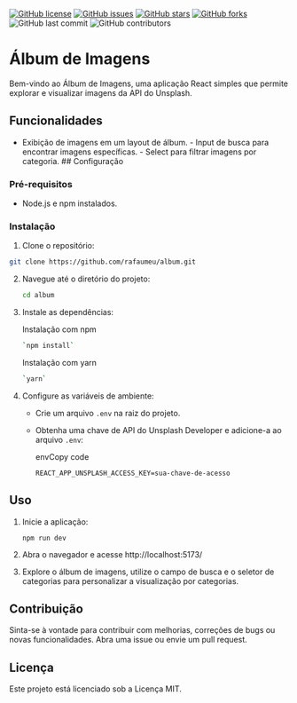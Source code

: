 

[![GitHub license](https://img.shields.io/github/license/rafaumeu/album)](https://github.com/rafaumeu/album/blob/main/LICENSE)
[![GitHub issues](https://img.shields.io/github/issues/rafaumeu/album)](https://github.com/rafaumeu/album/issues)
[![GitHub stars](https://img.shields.io/github/stars/rafaumeu/album)](https://github.com/rafaumeu/album/stargazers)
[![GitHub forks](https://img.shields.io/github/forks/rafaumeu/album)](https://github.com/rafaumeu/album/network)
![GitHub last commit](https://img.shields.io/github/last-commit/rafaumeu/album)
![GitHub contributors](https://img.shields.io/github/contributors/rafaumeu/album)


# Álbum de Imagens 
 Bem-vindo ao Álbum de Imagens, uma aplicação React simples que permite explorar e visualizar imagens da API do Unsplash.  

## Funcionalidades  
- Exibição de imagens em um layout de álbum. - Input de busca para encontrar imagens específicas. - Select para filtrar imagens por categoria.  ## Configuração

### Pré-requisitos  
- Node.js e npm instalados.  
### Instalação 

1. Clone o repositório:     
```bash    
git clone https://github.com/rafaumeu/album.git
```

2.  Navegue até o diretório do projeto:
    
    ```bash
    cd album
    ```
    
3.  Instale as dependências:
    
    Instalação com npm

    ```bash
    `npm install`
    ```
    
    Instalação com yarn
     
    ```bash
    `yarn`
    ```
    
    
4.  Configure as variáveis de ambiente:
    
    *   Crie um arquivo `.env` na raiz do projeto.
        
    *   Obtenha uma chave de API do Unsplash Developer e adicione-a ao arquivo `.env`:
        
        envCopy code
        
        `REACT_APP_UNSPLASH_ACCESS_KEY=sua-chave-de-acesso`
        

Uso
---

1.  Inicie a aplicação:
    
    ```node
    npm run dev
    ```
    
2.  Abra o navegador e acesse http://localhost:5173/
    
3.  Explore o álbum de imagens, utilize o campo de busca e o seletor de categorias para personalizar a visualização por categorias.
    

Contribuição
------------

Sinta-se à vontade para contribuir com melhorias, correções de bugs ou novas funcionalidades. Abra uma issue ou envie um pull request.

Licença
-------

Este projeto está licenciado sob a Licença MIT.

